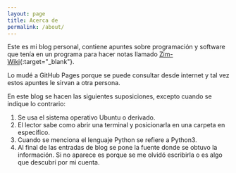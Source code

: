 ```yaml
---
layout: page
title: Acerca de
permalink: /about/
---
```


Este es mi blog personal, contiene apuntes sobre programación y software que tenía en un programa para hacer notas llamado [Zim-Wiki](http://zim-wiki.org/){:target="_blank"}.

Lo mudé a GitHub Pages porque se puede consultar desde internet y tal vez estos apuntes le sirvan a otra persona.

En este blog se hacen las siguientes suposiciones, excepto cuando se indique lo contrario:

1. Se usa el sistema operativo Ubuntu o derivado.
2. El lector sabe como abrir una terminal y posicionarla en una carpeta en específico.
3. Cuando se menciona el lenguaje Python se refiere a Python3.
4. Al final de las entradas de blog se pone la fuente donde se obtuvo la información. Si no aparece es porque se me olvidó escribirla o es algo que descubrí por mi cuenta.